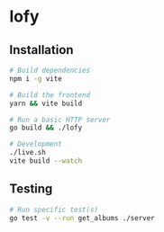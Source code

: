 # lofy

## Installation
```bash
# Build dependencies
npm i -g vite

# Build the frontend
yarn && vite build

# Run a basic HTTP server
go build && ./lofy

# Development
./live.sh
vite build --watch
```

## Testing
```bash
# Run specific test(s)
go test -v --run get_albums ./server
```
